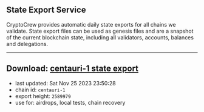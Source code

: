 ## State Export Service
CryptoCrew provides automatic daily state exports for all chains we validate. State export files can be used as genesis files and are a snapshot of the current blockchain state, including all validators, accounts, balances and delegations.

---
**Download: [centauri-1 state export](https://dl.ccvalidators.com/SERVICE/composable/centauri-1_export_2589979.json)**
---

- last updated: Sat Nov 25 2023 23:50:28
- chain id: `centauri-1`
- export height: `2589979`
- use for: airdrops, local tests, chain recovery
